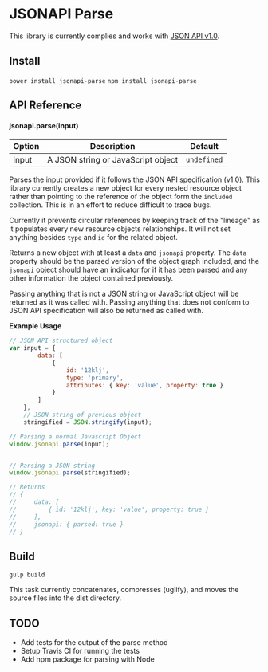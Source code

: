 # JSONAPI Parse

This library is currently complies and works with [JSON API v1.0](http://jsonapi.org/format/).

## Install
`bower install jsonapi-parse`
`npm install jsonapi-parse`

## API Reference

#### jsonapi.parse(input)
| Option | Description                        | Default     |
| ------ | ---------------------------------- | ----------- |
| input  | A JSON string or JavaScript object | `undefined` |

Parses the input provided if it follows the JSON API specification (v1.0). This library currently creates a new object for every nested resource object rather than pointing to the reference of the object form the `included` collection. This is in an effort to reduce difficult to trace bugs. 

Currently it prevents circular references by keeping track of the "lineage" as it populates every new resource objects relationships. It will not set anything besides `type` and `id` for the related object.

Returns a new object with at least a `data` and `jsonapi` property. The `data` property should be the parsed version of the object graph included, and the `jsonapi` object should have an indicator for if it has been parsed and any other information the object contained previously.

Passing anything that is not a JSON string or JavaScript object will be returned as it was called with. Passing anything that does not conform to JSON API specification will also be returned as called with.

**Example Usage**
``` javascript
// JSON API structured object
var input = {
        data: [
            {
                id: '12klj',
                type: 'primary',
                attributes: { key: 'value', property: true }
            }
        ]
    },
    // JSON string of previous object
    stringified = JSON.stringify(input);

// Parsing a normal Javascript Object
window.jsonapi.parse(input);


// Parsing a JSON string
window.jsonapi.parse(stringified);

// Returns
// {
//     data: [ 
//         { id: '12klj', key: 'value', property: true }
//     ],
//     jsonapi: { parsed: true }
// }

```

## Build
`gulp build`

This task currently concatenates, compresses (uglify), and moves the source files into the dist directory.

## TODO
- Add tests for the output of the parse method
- Setup Travis CI for running the tests
- Add npm package for parsing with Node

